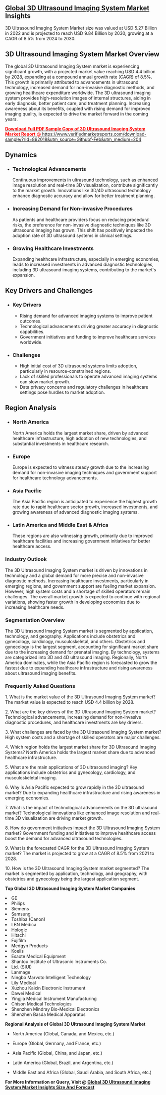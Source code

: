 <h2><a href="https://www.verifiedmarketreports.com/download-sample/?rid=892018&amp;utm_source=Githubf&amp;utm_medium=204" target="_blank">Global 3D Ultrasound Imaging System Market</a> Insights</h2><p>3D Ultrasound Imaging System Market size was valued at USD 5.27 Billion in 2022 and is projected to reach USD 9.84 Billion by 2030, growing at a CAGR of 8.5% from 2024 to 2030.</p><p> <h2>3D Ultrasound Imaging System Market Overview</h2> <p>The global 3D Ultrasound Imaging System market is experiencing significant growth, with a projected market value reaching USD 4.4 billion by 2028, expanding at a compound annual growth rate (CAGR) of 8.5%. This growth is primarily attributed to advancements in ultrasound technology, increased demand for non-invasive diagnostic methods, and growing healthcare expenditure worldwide. The 3D ultrasound imaging system provides high-resolution images of internal structures, aiding in early diagnosis, better patient care, and treatment planning. Increasing awareness about its benefits, coupled with rising demand for improved imaging quality, is expected to drive the market forward in the coming years.</p> <p><a href="#"><p><span class=""><span style="color: #ff0000;"><strong>Download Full PDF Sample Copy of 3D Ultrasound Imaging System Market Report</strong> @ </span><a href="https://www.verifiedmarketreports.com/download-sample/?rid=892018&amp;utm_source=Githubf-Feb&amp;utm_medium=204" target="_blank">https://www.verifiedmarketreports.com/download-sample/?rid=892018&amp;utm_source=Githubf-Feb&amp;utm_medium=204</a></span></p></a></p> <h2>Dynamics</h2> <ul> <li><h3>Technological Advancements</h3> Continuous improvements in ultrasound technology, such as enhanced image resolution and real-time 3D visualization, contribute significantly to the market growth. Innovations like 3D/4D ultrasound technology enhance diagnostic accuracy and allow for better treatment planning.</li> <li><h3>Increasing Demand for Non-invasive Procedures</h3> As patients and healthcare providers focus on reducing procedural risks, the preference for non-invasive diagnostic techniques like 3D ultrasound imaging has grown. This shift has positively impacted the adoption rate of 3D ultrasound systems in clinical settings.</li> <li><h3>Growing Healthcare Investments</h3> Expanding healthcare infrastructure, especially in emerging economies, leads to increased investments in advanced diagnostic technologies, including 3D ultrasound imaging systems, contributing to the market's expansion.</li> </ul> <h2>Key Drivers and Challenges</h2> <ul> <li><h3>Key Drivers</h3> <ul> <li>Rising demand for advanced imaging systems to improve patient outcomes.</li> <li>Technological advancements driving greater accuracy in diagnostic capabilities.</li> <li>Government initiatives and funding to improve healthcare services worldwide.</li> </ul> </li> <li><h3>Challenges</h3> <ul> <li>High initial cost of 3D ultrasound systems limits adoption, particularly in resource-constrained regions.</li> <li>Lack of skilled professionals to operate advanced imaging systems can slow market growth.</li> <li>Data privacy concerns and regulatory challenges in healthcare settings pose hurdles to market adoption.</li> </ul> </li> </ul> <h2>Region Analysis</h2> <ul> <li><h3>North America</h3> North America holds the largest market share, driven by advanced healthcare infrastructure, high adoption of new technologies, and substantial investments in healthcare research.</li> <li><h3>Europe</h3> Europe is expected to witness steady growth due to the increasing demand for non-invasive imaging techniques and government support for healthcare technology advancements.</li> <li><h3>Asia Pacific</h3> The Asia Pacific region is anticipated to experience the highest growth rate due to rapid healthcare sector growth, increased investments, and growing awareness of advanced diagnostic imaging systems.</li> <li><h3>Latin America and Middle East & Africa</h3> These regions are also witnessing growth, primarily due to improved healthcare facilities and increasing government initiatives for better healthcare access.</li> </ul> <h3>Industry Outlook</h3> <p>The 3D Ultrasound Imaging System market is driven by innovations in technology and a global demand for more precise and non-invasive diagnostic methods. Increasing healthcare investments, particularly in emerging regions, and government support are fueling market expansion. However, high system costs and a shortage of skilled operators remain challenges. The overall market growth is expected to continue with regional variations, showing faster growth in developing economies due to increasing healthcare needs.</p> <h3>Segmentation Overview</h3> <p>The 3D Ultrasound Imaging System market is segmented by application, technology, and geography. Applications include obstetrics and gynecology, cardiology, musculoskeletal, and others. Obstetrics and gynecology is the largest segment, accounting for significant market share due to the increasing demand for prenatal imaging. By technology, systems are categorized into 3D and 4D ultrasound imaging. Regionally, North America dominates, while the Asia Pacific region is forecasted to grow the fastest due to expanding healthcare infrastructure and rising awareness about ultrasound imaging benefits.</p> <h3>Frequently Asked Questions</h3> <p>1. What is the market value of the 3D Ultrasound Imaging System market? The market value is expected to reach USD 4.4 billion by 2028.</p> <p>2. What are the key drivers of the 3D Ultrasound Imaging System market? Technological advancements, increasing demand for non-invasive diagnostic procedures, and healthcare investments are key drivers.</p> <p>3. What challenges are faced by the 3D Ultrasound Imaging System market? High system costs and a shortage of skilled operators are major challenges.</p> <p>4. Which region holds the largest market share for 3D Ultrasound Imaging Systems? North America holds the largest market share due to advanced healthcare infrastructure.</p> <p>5. What are the main applications of 3D ultrasound imaging? Key applications include obstetrics and gynecology, cardiology, and musculoskeletal imaging.</p> <p>6. Why is Asia Pacific expected to grow rapidly in the 3D ultrasound market? Due to expanding healthcare infrastructure and rising awareness in emerging economies.</p> <p>7. What is the impact of technological advancements on the 3D ultrasound market? Technological innovations like enhanced image resolution and real-time 3D visualization are driving market growth.</p> <p>8. How do government initiatives impact the 3D Ultrasound Imaging System market? Government funding and initiatives to improve healthcare access boost the demand for advanced ultrasound technologies.</p> <p>9. What is the forecasted CAGR for the 3D Ultrasound Imaging System market? The market is projected to grow at a CAGR of 8.5% from 2021 to 2028.</p> <p>10. How is the 3D Ultrasound Imaging System market segmented? The market is segmented by application, technology, and geography, with obstetrics and gynecology being the largest application segment.</p> </p><p><strong>Top Global 3D Ultrasound Imaging System Market Companies</strong></p><div data-test-id=""><p><li>GE</li><li> Philips</li><li> Siemens</li><li> Samsung</li><li> Toshiba (Canon)</li><li> LBN Medica</li><li> Hologic</li><li> Hitachi</li><li> Fujifilm</li><li> Medgyn Products</li><li> Koelis</li><li> Esaote Medical Equipment</li><li> Shantou Institute of Ultrasonic Instruments Co.</li><li>Ltd. (SIUI)</li><li> Lanmage</li><li> Ningbo Marvoto Intelligent Technology</li><li> Lily Medical</li><li> Xuzhou Kaixin Electronic Instrument</li><li> Dawei Medical</li><li> Yingjia Medical Instrument Manufacturing</li><li> Chison Medical Technologies</li><li> Shenzhen Mindray Bio-Medical Electronics</li><li> Shenzhen Basda Medical Apparatus</li></p><div><strong>Regional Analysis of&nbsp;Global 3D Ultrasound Imaging System Market</strong></div><ul><li dir="ltr"><p dir="ltr">North America&nbsp;(Global, Canada, and Mexico, etc.)</p></li><li dir="ltr"><p dir="ltr">Europe (Global, Germany, and France, etc.)</p></li><li dir="ltr"><p dir="ltr">Asia Pacific&nbsp;(Global, China, and Japan, etc.)</p></li><li dir="ltr"><p dir="ltr">Latin America&nbsp;(Global, Brazil, and Argentina, etc.)</p></li><li dir="ltr">Middle East and Africa&nbsp;(Global, Saudi Arabia, and South Africa, etc.)</li></ul><p><strong>For More Information or Query, Visit @&nbsp;</strong><strong><a href="https://www.verifiedmarketreports.com/product/3d-ultrasound-imaging-system-market/?utm_source=Githubf&amp;utm_medium=204" target="_blank">Global 3D Ultrasound Imaging System Market Insights Size And Forecast</a></strong></p></div>
